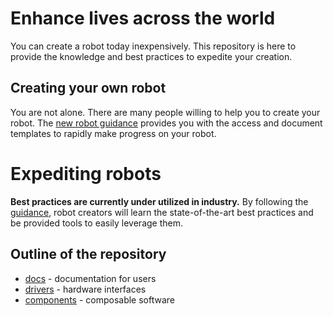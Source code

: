 Enhance lives across the world
================================================================================
You can create a robot today inexpensively. This repository is here to provide
the knowledge and best practices to expedite your creation.

Creating your own robot
--------------------------------------------------------------------------------
You are not alone. There are many people willing to help you to create your robot.
The [new robot guidance](docs/new_robot/guidance/) provides you with the access
and document templates to rapidly make progress on your robot.

Expediting robots
================================================================================
**Best practices are currently under utilized in industry.** By following the
[guidance](docs/best_practices.md), robot creators will learn the state-of-the-art
best practices and be provided tools to easily leverage them.

Outline of the repository
--------------------------------------------------------------------------------
* [docs](docs) - documentation for users
* [drivers](drivers) - hardware interfaces
* [components](components) - composable software







